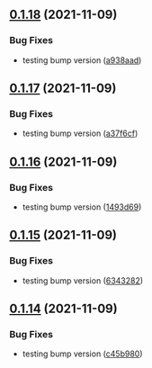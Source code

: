 ## [0.1.18](https://github.com/Mark-Shaun/frontend-nextjs/compare/v0.1.17...v0.1.18) (2021-11-09)


### Bug Fixes

* testing bump version ([a938aad](https://github.com/Mark-Shaun/frontend-nextjs/commit/a938aad4849eaf8231ff2f13f2cb31ee34a08b43))



## [0.1.17](https://github.com/Mark-Shaun/frontend-nextjs/compare/v0.1.16...v0.1.17) (2021-11-09)


### Bug Fixes

* testing bump version ([a37f6cf](https://github.com/Mark-Shaun/frontend-nextjs/commit/a37f6cf475380423b9b8e6dc91f43f1ea5078005))



## [0.1.16](https://github.com/Mark-Shaun/frontend-nextjs/compare/v0.1.15...v0.1.16) (2021-11-09)


### Bug Fixes

* testing bump version ([1493d69](https://github.com/Mark-Shaun/frontend-nextjs/commit/1493d691981caae15ef39b285414110adc7658c7))



## [0.1.15](https://github.com/Mark-Shaun/frontend-nextjs/compare/v0.1.14...v0.1.15) (2021-11-09)


### Bug Fixes

* testing bump version ([6343282](https://github.com/Mark-Shaun/frontend-nextjs/commit/63432828e665b2bb3227aaad3221752e66146965))



## [0.1.14](https://github.com/Mark-Shaun/frontend-nextjs/compare/v0.1.13...v0.1.14) (2021-11-09)


### Bug Fixes

* testing bump version ([c45b980](https://github.com/Mark-Shaun/frontend-nextjs/commit/c45b9803fc8fa82e5188d45be57002f2d8211f0b))



